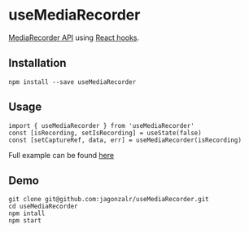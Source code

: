 # useMediaRecorder
[MediaRecorder API](https://developer.mozilla.org/en-US/docs/Web/API/MediaRecorder) using [React hooks](https://reactjs.org/docs/hooks-intro.html).

## Installation
`npm install --save useMediaRecorder`

## Usage
```
import { useMediaRecorder } from 'useMediaRecorder'
const [isRecording, setIsRecording] = useState(false)
const [setCaptureRef, data, err] = useMediaRecorder(isRecording)
```

Full example can be found [here](https://github.com/jagonzalr/useMediaRecorder/blob/master/demo/App.jsx)

## Demo
```
git clone git@github.com:jagonzalr/useMediaRecorder.git
cd useMediaRecorder
npm intall
npm start
```

